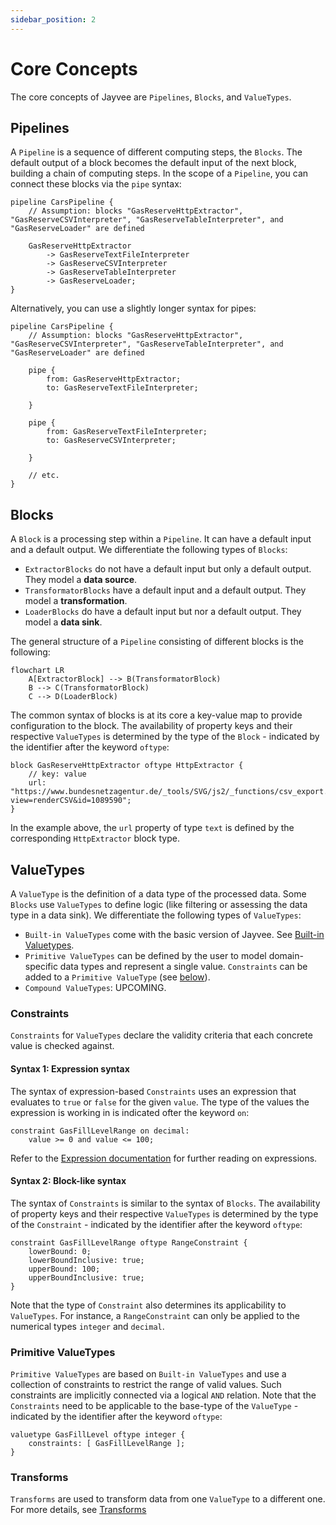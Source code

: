 ```yaml
---
sidebar_position: 2
---
```


# Core Concepts

The core concepts of Jayvee are `Pipelines`, `Blocks`, and `ValueTypes`.

## Pipelines

A `Pipeline` is a sequence of different computing steps, the `Blocks`.
The default output of a block becomes the default input of the next block, building a chain of computing steps.
In the scope of a `Pipeline`, you can connect these blocks via the `pipe` syntax:

```jayvee
pipeline CarsPipeline {
    // Assumption: blocks "GasReserveHttpExtractor", "GasReserveCSVInterpreter", "GasReserveTableInterpreter", and "GasReserveLoader" are defined

    GasReserveHttpExtractor
		-> GasReserveTextFileInterpreter
		-> GasReserveCSVInterpreter
		-> GasReserveTableInterpreter
		-> GasReserveLoader;
}
```

Alternatively, you can use a slightly longer syntax for pipes:

```jayvee
pipeline CarsPipeline {
    // Assumption: blocks "GasReserveHttpExtractor", "GasReserveCSVInterpreter", "GasReserveTableInterpreter", and "GasReserveLoader" are defined

    pipe {
        from: GasReserveHttpExtractor;
        to: GasReserveTextFileInterpreter;

    }

    pipe {
        from: GasReserveTextFileInterpreter;
        to: GasReserveCSVInterpreter;

    }

    // etc.
}
```

## Blocks

A `Block` is a processing step within a `Pipeline`.
It can have a default input and a default output.
We differentiate the following types of `Blocks`:
- `ExtractorBlocks` do not have a default input but only a default output. They model a **data source**.
- `TransformatorBlocks` have a default input and a default output. They model a **transformation**.
- `LoaderBlocks` do have a default input but nor a default output. They model a **data sink**.

The general structure of a `Pipeline` consisting of different blocks is the following:

```mermaid
flowchart LR
    A[ExtractorBlock] --> B(TransformatorBlock)
    B --> C(TransformatorBlock)
    C --> D(LoaderBlock)
```

The common syntax of blocks is at its core a key-value map to provide configuration to the block.
The availability of property keys and their respective `ValueTypes` is determined by the type of the `Block` - indicated by the identifier after the keyword `oftype`:

```jayvee
block GasReserveHttpExtractor oftype HttpExtractor {
    // key: value
    url: "https://www.bundesnetzagentur.de/_tools/SVG/js2/_functions/csv_export.html?view=renderCSV&id=1089590";
} 
```

In the example above, the `url` property of type `text` is defined by the corresponding `HttpExtractor` block type.

## ValueTypes

A `ValueType` is the definition of a data type of the processed data.
Some `Blocks` use `ValueTypes` to define logic (like filtering or assessing the data type in a data sink).
We differentiate the following types of `ValueTypes`:
- `Built-in ValueTypes` come with the basic version of Jayvee. See [Built-in Valuetypes](./builtin-valuetypes).
- `Primitive ValueTypes` can be defined by the user to model domain-specific data types and represent a single value.
  `Constraints` can be added to a `Primitive ValueType` (see [below](#constraints)).
- `Compound ValueTypes`: UPCOMING.

### Constraints

`Constraints` for `ValueTypes` declare the validity criteria that each concrete value is checked against.

#### Syntax 1: Expression syntax

The syntax of expression-based `Constraints` uses an expression that evaluates to `true` or `false` for the given `value`. The type of the values the expression is working in is indicated ofter the keyword `on`:

```jayvee
constraint GasFillLevelRange on decimal:
    value >= 0 and value <= 100;
```

Refer to the [Expression documentation](./expressions.md) for further reading on expressions.


#### Syntax 2: Block-like syntax

The syntax of `Constraints` is similar to the syntax of `Blocks`.
The availability of property keys and their respective `ValueTypes` is determined by the type of the `Constraint` - indicated by the identifier after the keyword `oftype`:

```jayvee
constraint GasFillLevelRange oftype RangeConstraint {
    lowerBound: 0;
    lowerBoundInclusive: true;
    upperBound: 100;
    upperBoundInclusive: true;
}
```

Note that the type of `Constraint` also determines its applicability to `ValueTypes`.
For instance, a `RangeConstraint` can only be applied to the numerical types `integer` and `decimal`.

### Primitive ValueTypes

`Primitive ValueTypes` are based on `Built-in ValueTypes` and use a collection of constraints to restrict the range of valid values.
Such constraints are implicitly connected via a logical `AND` relation.
Note that the `Constraints` need to be applicable to the base-type of the `ValueType` - indicated by the identifier after the keyword `oftype`:

```jayvee
valuetype GasFillLevel oftype integer {
    constraints: [ GasFillLevelRange ];
}
```

### Transforms
`Transforms` are used to transform data from one `ValueType` to a different one. For more details, see [Transforms](./transforms.md)